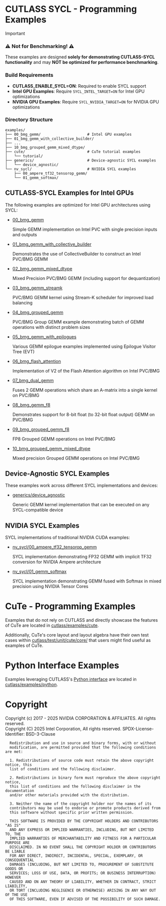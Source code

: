 # CUTLASS SYCL - Programming Examples

> [!IMPORTANT]
> ### ⚠️ **Not for Benchmarking!** ⚠️
> 
> These examples are designed **solely for demonstrating CUTLASS-SYCL functionality** and may **NOT be optimized for performance benchmarking**.
> 

### Build Requirements

- **CUTLASS_ENABLE_SYCL=ON**: Required to enable SYCL support
- **Intel GPU Examples**: Require `SYCL_INTEL_TARGET=ON` for Intel GPU optimizations
- **NVIDIA GPU Examples**: Require `SYCL_NVIDIA_TARGET=ON` for NVIDIA GPU optimizations

### Directory Structure

```
examples/
├── 00_bmg_gemm/                     # Intel GPU examples
├── 01_bmg_gemm_with_collective_builder/
├── ...
├── 10_bmg_grouped_gemm_mixed_dtype/
├── cute/                            # CuTe tutorial examples
│   └── tutorial/                    
├── generics/                        # Device-agnostic SYCL examples
│   └── device_agnostic/
└── nv_sycl/                         # NVIDIA SYCL examples
    ├── 00_ampere_tf32_tensorop_gemm/
    └── 01_gemm_softmax/
```

## CUTLASS-SYCL Examples for Intel GPUs

The following examples are optimized for Intel GPU architectures using SYCL:

* [00_bmg_gemm](00_bmg_gemm/)
    
    Simple GEMM implementation on Intel PVC with single precision inputs and outputs

* [01_bmg_gemm_with_collective_builder](01_bmg_gemm_with_collective_builder/)

    Demonstrates the use of CollectiveBuilder to construct an Intel PVC/BMG GEMM

* [02_bmg_gemm_mixed_dtype](02_bmg_gemm_mixed_dtype/)

    Mixed Precision PVC/BMG GEMM (including support for dequantization)

* [03_bmg_gemm_streamk](03_bmg_gemm_streamk/)

    PVC/BMG GEMM kernel using Stream-K scheduler for improved load balancing

* [04_bmg_grouped_gemm](04_bmg_grouped_gemm/)

    PVC/BMG Group GEMM example demonstrating batch of GEMM operations with distinct problem sizes

* [05_bmg_gemm_with_epilogues](05_bmg_gemm_with_epilogues/)

    Various GEMM epilogue examples implemented using Epilogue Visitor Tree (EVT)

* [06_bmg_flash_attention](06_bmg_flash_attention/)

    Implementation of V2 of the Flash Attention algorithm on Intel PVC/BMG

* [07_bmg_dual_gemm](07_bmg_dual_gemm/)

    Fuses 2 GEMM operations which share an A-matrix into a single kernel on PVC/BMG

* [08_bmg_gemm_f8](08_bmg_gemm_f8/)

    Demonstrates support for 8-bit float (to 32-bit float output) GEMM on PVC/BMG

* [09_bmg_grouped_gemm_f8](09_bmg_grouped_gemm_f8/)

    FP8 Grouped GEMM operations on Intel PVC/BMG

* [10_bmg_grouped_gemm_mixed_dtype](10_bmg_grouped_gemm_mixed_dtype/)

    Mixed precision Grouped GEMM operations on Intel PVC/BMG

## Device-Agnostic SYCL Examples

These examples work across different SYCL implementations and devices:

* [generics/device_agnostic](generics/device_agnostic/)

    Generic GEMM kernel implementation that can be executed on any SYCL-compatible device

## NVIDIA SYCL Examples

SYCL implementations of traditional NVIDIA CUDA examples:

* [nv_sycl/00_ampere_tf32_tensorop_gemm](nv_sycl/00_ampere_tf32_tensorop_gemm/)

    SYCL implementation demonstrating FP32 GEMM with implicit TF32 conversion for NVIDIA Ampere architecture

* [nv_sycl/01_gemm_softmax](nv_sycl/01_gemm_softmax/)

    SYCL implementation demonstrating GEMM fused with Softmax in mixed precision using NVIDIA Tensor Cores



# CuTe - Programming Examples

Examples that do not rely on CUTLASS and directly showcase the features of CuTe are located in [cutlass/examples/cute](./cute/).

Additionally, CuTe's core layout and layout algebra have their own test cases within [cutlass/test/unit/cute/core/](../test/unit/cute/core/) that users might find useful as examples of CuTe.

# Python Interface Examples

Examples leveraging CUTLASS's [Python interface](../python/README.md) are located in [cutlass/examples/python](python/).

# Copyright

Copyright (c) 2017 - 2025 NVIDIA CORPORATION & AFFILIATES. All rights reserved. \
Copyright (C) 2025 Intel Corporation, All rights reserved.
SPDX-License-Identifier: BSD-3-Clause

```
  Redistribution and use in source and binary forms, with or without
  modification, are permitted provided that the following conditions are met:

  1. Redistributions of source code must retain the above copyright notice, this
  list of conditions and the following disclaimer.

  2. Redistributions in binary form must reproduce the above copyright notice,
  this list of conditions and the following disclaimer in the documentation
  and/or other materials provided with the distribution.

  3. Neither the name of the copyright holder nor the names of its
  contributors may be used to endorse or promote products derived from
  this software without specific prior written permission.

  THIS SOFTWARE IS PROVIDED BY THE COPYRIGHT HOLDERS AND CONTRIBUTORS "AS IS"
  AND ANY EXPRESS OR IMPLIED WARRANTIES, INCLUDING, BUT NOT LIMITED TO, THE
  IMPLIED WARRANTIES OF MERCHANTABILITY AND FITNESS FOR A PARTICULAR PURPOSE ARE
  DISCLAIMED. IN NO EVENT SHALL THE COPYRIGHT HOLDER OR CONTRIBUTORS BE LIABLE
  FOR ANY DIRECT, INDIRECT, INCIDENTAL, SPECIAL, EXEMPLARY, OR CONSEQUENTIAL
  DAMAGES (INCLUDING, BUT NOT LIMITED TO, PROCUREMENT OF SUBSTITUTE GOODS OR
  SERVICES; LOSS OF USE, DATA, OR PROFITS; OR BUSINESS INTERRUPTION) HOWEVER
  CAUSED AND ON ANY THEORY OF LIABILITY, WHETHER IN CONTRACT, STRICT LIABILITY,
  OR TORT (INCLUDING NEGLIGENCE OR OTHERWISE) ARISING IN ANY WAY OUT OF THE USE
  OF THIS SOFTWARE, EVEN IF ADVISED OF THE POSSIBILITY OF SUCH DAMAGE.
```
